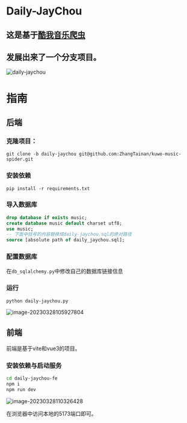 # Daily-JayChou

## 这是基于[酷我音乐爬虫](https://github.com/ZhangTainan/kuwo-music-spider)

## 发展出来了一个分支项目。

![daily-jaychou](https://cdn.jsdelivr.net/gh/ZhangTainan/Drawing-bed/imgs/daily-jaychou.png)

# 指南

## 后端

### 克隆项目：

`git clone -b daily-jaychou git@github.com:ZhangTainan/kuwo-music-spider.git`

### 安装依赖

`pip install -r requirements.txt`

### 导入数据库

```sql
drop database if exists music;
create database music default charset utf8;
use music;
-- 下面中括号的内容替换成daily-jaychou.sql的绝对路径
source [absolute path of daily_jaychou.sql];
```

### 配置数据库

在`db_sqlalchemy.py`中修改自己的数据库链接信息



### 运行

`python daily-jaychou.py`

![image-20230328105927804](https://cdn.jsdelivr.net/gh/ZhangTainan/Drawing-bed/imgs/image-20230328105927804.png)

## 前端

前端是基于vite和vue3的项目。

### 安装依赖与启动服务

```bash
cd daily-jaychou-fe
npm i
npm run dev
```

![image-20230328110326428](https://cdn.jsdelivr.net/gh/ZhangTainan/Drawing-bed/imgs/image-20230328110326428.png)

在浏览器中访问本地的5173端口即可。
